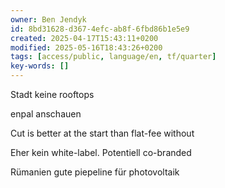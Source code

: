 ```yaml
---
owner: Ben Jendyk
id: 8bd31628-d367-4efc-ab8f-6fbd86b1e5e9
created: 2025-04-17T15:43:11+0200
modified: 2025-05-16T18:43:26+0200
tags: [access/public, language/en, tf/quarter]
key-words: []
---
```


Stadt keine rooftops

enpal anschauen

Cut is better at the start than flat-fee without 

Eher kein white-label.
Potentiell co-branded

Rümanien gute piepeline für photovoltaik